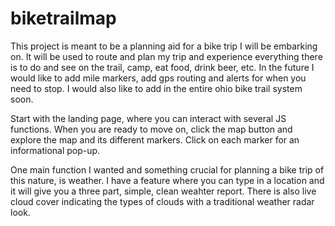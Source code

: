 # biketrailmap
This project is meant to be a planning aid for a bike trip I will be embarking on. It will be used to route and plan my trip and experience everything there is to do and see on the trail, camp, eat food, drink beer, etc. In the future I would like to add mile markers, add gps routing and alerts for when you need to stop. I would also like to add in the entire ohio bike trail system soon. 


Start with the landing page, where you can interact with several JS functions. When you are ready to move on, click the map button and explore the map and its different markers. Click on each marker for an informational pop-up. 

One main function I wanted and something crucial for planning a bike trip of this nature, is weather. I have a feature where you can type in a location and it will give you a three part, simple, clean weahter report. There is also live cloud cover indicating the types of clouds with a traditional weather radar look. 
